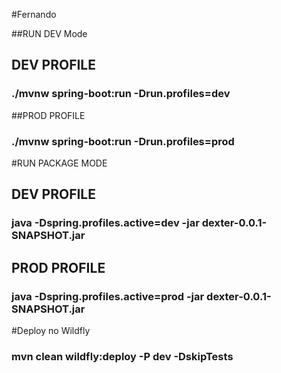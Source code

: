 #Fernando

##RUN DEV Mode

## DEV PROFILE
### ./mvnw spring-boot:run -Drun.profiles=dev

##PROD PROFILE
### ./mvnw spring-boot:run -Drun.profiles=prod


#RUN PACKAGE MODE

## DEV PROFILE
### java -Dspring.profiles.active=dev -jar dexter-0.0.1-SNAPSHOT.jar

## PROD PROFILE
### java -Dspring.profiles.active=prod -jar dexter-0.0.1-SNAPSHOT.jar


#Deploy no Wildfly

### mvn clean wildfly:deploy -P dev -DskipTests





